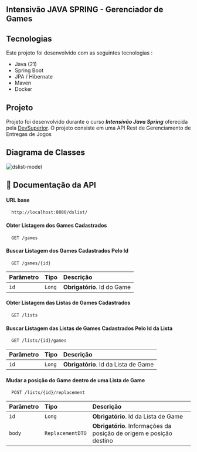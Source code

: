 <h2>
  Intensivão JAVA SPRING - Gerenciador de Games
</h2>

## Tecnologias 

Este projeto foi desenvolvido com as seguintes tecnologias : 

- Java (21)
- Spring Boot
- JPA / Hibernate
- Maven
- Docker 

## Projeto

  Projeto foi desenvolvido durante o curso *__Intensivão Java Spring__* oferecida pela [DevSuperior](https://devsuperior.com.br). O projeto consiste em uma API Rest de Gerenciamento de Entregas de Jogos

## Diagrama de Classes
![dslist-model](https://github.com/user-attachments/assets/b6820bc0-4acb-41e2-93f9-4a17c2ab4352)

## :bookmark_tabs: Documentação da API

#### URL base

```https
  http://localhost:8080/dslist/
```


#### Obter Listagem dos Games Cadastrados

```https
  GET /games
```


#### Buscar Listagem dos Games Cadastrados Pelo Id

```https
  GET /games/{id}
```

| Parâmetro   | Tipo       | Descrição                           |
| :---------- | :--------- | :---------------------------------- |
| `id` | `Long` | **Obrigatório**. Id do Game |


#### Obter Listagem das Listas de Games Cadastrados

```https
  GET /lists
```


#### Buscar Listagem das Listas de Games Cadastrados Pelo Id da Lista

```https
  GET /lists/{id}/games
```

| Parâmetro   | Tipo       | Descrição                           |
| :---------- | :--------- | :---------------------------------- |
| `id` | `Long` | **Obrigatório**. Id da Lista de Game |


#### Mudar a posição do Game dentro de uma Lista de Game

```https
  POST /lists/{id}/replacement
```

| Parâmetro   | Tipo       | Descrição                           |
| :---------- | :--------- | :---------------------------------- |
| `id` | `Long` | **Obrigatório**. Id da Lista de Game |
| `body` | `ReplacementDTO` | **Obrigatório**. Informações da posição de origem e posição destino |

